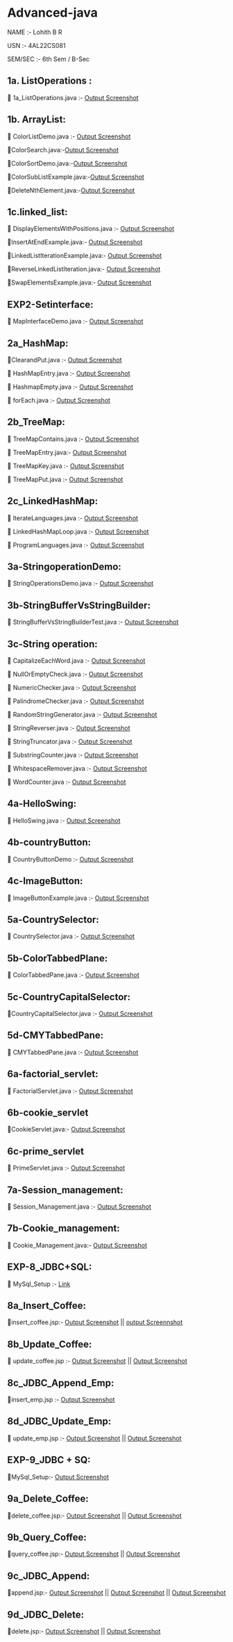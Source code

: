 # Advanced-java
NAME    :- Lohith B R

USN     :- 4AL22CS081

SEM/SEC :- 6th Sem / B-Sec


## 1a. ListOperations :

🔗 1a_ListOperations.java :- [Output Screenshot](https://github.com/lohithrace21/Advanced-java/blob/main/EXP-1_List_Operations/Screenshot-1a_ListOperations.png)

## 1b. ArrayList:

🔗 ColorListDemo.java :- [Output Screenshot](https://github.com/lohithrace21/Advanced-java/blob/main/EXP-1_List_Operations/1b_Array_List/Screenshot-1b_ColorListDemo.png)

🔗ColorSearch.java:-[Output Screenshot](https://github.com/lohithrace21/Advanced-java/blob/main/EXP-1_List_Operations/1b_Array_List/Screenshot-1b_ColorSearch.png)

🔗ColorSortDemo.java:-[Output Screenshot](https://github.com/lohithrace21/Advanced-java/blob/main/EXP-1_List_Operations/1b_Array_List/Screenshot-1b_ColorSortDemo.png)

🔗ColorSubListExample.java:-[Output Screenshot](https://github.com/lohithrace21/Advanced-java/blob/main/EXP-1_List_Operations/1b_Array_List/Screenshot-1b_ColorSubListExample.png)

🔗DeleteNthElement.java:-[Output Screenshot](https://github.com/lohithrace21/Advanced-java/blob/main/EXP-1_List_Operations/1b_Array_List/Screenshot-1b_DeleteNthElement.png)

## 1c.linked_list:

🔗 DisplayElementsWithPositions.java :- [Output Screenshot](https://github.com/lohithrace21/Advanced-java/blob/main/EXP-1_List_Operations/1b_Linked_list/Screenshot-1c_DisplayElementsWithPositions.png)

🔗InsertAtEndExample.java:- [Output Screenshot](https://github.com/lohithrace21/Advanced-java/blob/main/EXP-1_List_Operations/1b_Linked_list/Screenshot-1c_InsertAtEndExample.png)

🔗LinkedListIterationExample.java:- [Output Screenshot](https://github.com/lohithrace21/Advanced-java/blob/main/EXP-1_List_Operations/1b_Linked_list/Screenshot-1c_LinkedListIterationExample.png)

🔗ReverseLinkedListIteration.java:- [Output Screenshot](https://github.com/lohithrace21/Advanced-java/blob/main/EXP-1_List_Operations/1b_Linked_list/Screenshot-1c_ReverseLinkedListIteration.png)

🔗SwapElementsExample.java:- [Output Screenshot](https://github.com/lohithrace21/Advanced-java/blob/main/EXP-1_List_Operations/1b_Linked_list/Screenshot-1c_SwapElementsExample.png)

 ## EXP2-Setinterface:

🔗 MapInterfaceDemo.java :- [Output Screenshot](https://github.com/lohithrace21/Advanced-java/blob/main/Exp2-SetInterface/MapInterfaceDemo.png)

## 2a_HashMap:

🔗ClearandPut.java :- [Output Screenshot](https://github.com/lohithrace21/Advanced-java/blob/main/Exp2-SetInterface/2a_HashMap/ScreenShot-ClearandPut.png)

🔗 HashMapEntry.java :- [Output Screenshot](https://github.com/lohithrace21/Advanced-java/blob/main/Exp2-SetInterface/2a_HashMap/ScrenShot-HashMapEntry.png)

🔗 HashmapEmpty.java :- [Output Screenshot](https://github.com/lohithrace21/Advanced-java/blob/main/Exp2-SetInterface/2a_HashMap/ScreenShot-HashmapEmpty.png)

🔗 forEach.java :- [Output Screenshot](https://github.com/lohithrace21/Advanced-java/blob/main/Exp2-SetInterface/2a_HashMap/ScreenShot-forEach.png)

## 2b_TreeMap:

🔗 TreeMapContains.java :- [Output Screenshot](https://github.com/lohithrace21/Advanced-java/blob/main/Exp2-SetInterface/2b_TreeMap/SceenShot-TreeMapContains.png)

🔗 TreeMapEntry.java:- [Output Screenshot](https://github.com/lohithrace21/Advanced-java/blob/main/Exp2-SetInterface/2b_TreeMap/ScreenShot-TreeMapEntry.png)

🔗 TreeMapKey.java :- [Output Screenshot](https://github.com/lohithrace21/Advanced-java/blob/main/Exp2-SetInterface/2b_TreeMap/ScreenShot-TreeMapKey.png)

🔗 TreeMapPut.java :- [Output Screenshot](https://github.com/lohithrace21/Advanced-java/blob/main/Exp2-SetInterface/2b_TreeMap/ScreenShot-TreeMapPut.png)


## 2c_LinkedHashMap:

🔗 IterateLanguages.java :- [Output Screenshot](https://github.com/lohithrace21/Advanced-java/blob/main/Exp2-SetInterface/2c_LinkedHashMap/ScreenShot-IterateLanguages.png)

🔗 LinkedHashMapLoop.java :- [Output Screenshot](https://github.com/lohithrace21/Advanced-java/blob/main/Exp2-SetInterface/2c_LinkedHashMap/ScreenShot-LinkedHashMapLoop.png)

🔗 ProgramLanguages.java :- [Output Screenshot](https://github.com/lohithrace21/Advanced-java/blob/main/Exp2-SetInterface/2c_LinkedHashMap/ScreenShot-ProgramLanguages.png)



## 3a-StringoperationDemo:

🔗 StringOperationsDemo.java :- [Output Screenshot](https://github.com/lohithrace21/Advanced-java/blob/main/EXP-3_String_operation/Screenshot-3a_StringOperationsDemo.png)

## 3b-StringBufferVsStringBuilder:
🔗 StringBufferVsStringBuilderTest.java :- [Output Screenshot](https://github.com/lohithrace21/Advanced-java/blob/main/EXP-3_String_operation/Screenshot-3b_StringBufferVsStringBuilderTest.png)

## 3c-String operation:
🔗 CapitalizeEachWord.java :- [Output Screenshot](https://github.com/lohithrace21/Advanced-java/blob/main/EXP-3_String_operation/3c-String_opertion/Screenshot-3c_CapitalizeEachWord.png)

🔗 NullOrEmptyCheck.java :- [Output Screenshot](https://github.com/lohithrace21/Advanced-java/blob/main/EXP-3_String_operation/3c-String_opertion/Screenshot-3c_NullOrEmptyCheck.png)

🔗 NumericChecker.java :- [Output Screenshot](https://github.com/lohithrace21/Advanced-java/blob/main/EXP-3_String_operation/3c-String_opertion/Screenshot-3c_NumericChecker.png)

🔗 PalindromeChecker.java :- [Output Screenshot](https://github.com/lohithrace21/Advanced-java/blob/main/EXP-3_String_operation/3c-String_opertion/Screenshot-3c_PalindromeChecker.png)

🔗 RandomStringGenerator.java :- [Output Screenshot](https://github.com/lohithrace21/Advanced-java/blob/main/EXP-3_String_operation/3c-String_opertion/Screenshot-3c_RandomStringGenerator.png)

🔗 StringReverser.java :- [Output Screenshot](https://github.com/lohithrace21/Advanced-java/blob/main/EXP-3_String_operation/3c-String_opertion/Screenshot-3c_StringReverser.png)

🔗 StringTruncator.java :- [Output Screenshot](https://github.com/lohithrace21/Advanced-java/blob/main/EXP-3_String_operation/3c-String_opertion/Screenshot-3c_StringTruncator.png)


🔗 SubstringCounter.java :- [Output Screenshot](https://github.com/lohithrace21/Advanced-java/blob/main/EXP-3_String_operation/3c-String_opertion/Screenshot-3c_SubstringCounter.png)

🔗 WhitespaceRemover.java :- [Output Screenshot](https://github.com/lohithrace21/Advanced-java/blob/main/EXP-3_String_operation/3c-String_opertion/Screenshot-3c_WhitespaceRemover.png)

🔗 WordCounter.java :- [Output Screenshot](https://github.com/lohithrace21/Advanced-java/blob/main/EXP-3_String_operation/3c-String_opertion/Screenshot-3c_WordCounter.png)

## 4a-HelloSwing:

🔗 HelloSwing.java :- [Output Screenshot](https://github.com/lohithrace21/Advanced-java/blob/main/EXP-4_Swing/4a_HelloSwing/Screenshot-4a_HelloSwing.png)
## 4b-countryButton:

🔗 CountryButtonDemo :- [Output Screenshot](https://github.com/lohithrace21/Advanced-java/blob/main/EXP-4_Swing/4b_CountryButtonDemo/Screenshot-4b_CountryButtonDemo.png)
## 4c-ImageButton:

🔗 ImageButtonExample.java :- [Output Screenshot](https://github.com/lohithrace21/Advanced-java/blob/main/EXP-4_Swing/4c_ImageButtonDemo/Screenshot-4c_Swings_ImageButtonExample.png)

## 5a-CountrySelector:

🔗 CountrySelector.java :- [Output Screenshot](https://github.com/lohithrace21/Advanced-java/blob/main/EXP-5_Swing/5a_CountrySelector/Screenshot-5a_CountrySelector.png)

## 5b-ColorTabbedPlane:

🔗 ColorTabbedPane.java :- [Output Screenshot](https://github.com/lohithrace21/Advanced-java/blob/main/EXP-5_Swing/5b_ColorTabbedPane/Screenshot-5b_ColorTabbedPane.png)

## 5c-CountryCapitalSelector:

🔗CountryCapitalSelector.java :- [Output Screenshot](https://github.com/lohithrace21/Advanced-java/blob/main/EXP-5_Swing/5c_CountryCapitalSelector/Screenshot-5c_CountryCapitalSelector.png)

## 5d-CMYTabbedPane:

🔗 CMYTabbedPane.java :- [Output Screenshot](https://github.com/lohithrace21/Advanced-java/blob/main/EXP-5_Swing/5d_CMYTabbedPane/Screenshot-5d_CMYTabbedPane.png)

## 6a-factorial_servlet:

🔗 FactorialServlet.java :- [Output Screenshot](https://github.com/lohithrace21/Advanced-java/blob/main/EXP-6_%20servlet_program/6a_factorial_servlet/Screenshot-6a_FactorialServlet.png)

## 6b-cookie_servlet

🔗CookieServlet.java:- [Output Screenshot](https://github.com/lohithrace21/Advanced-java/blob/main/EXP-6_%20servlet_program/6b_%20cookie_servlet/Screenshot-6b_CookieServlet.png)

## 6c-prime_servlet

🔗 PrimeServlet.java :- [Output Screenshot](https://github.com/lohithrace21/Advanced-java/blob/main/EXP-6_%20servlet_program/6c_prime%20_servlet/Screenshot-6c_PrimeServlet.png)

## 7a-Session_management:

🔗 Session_Management.java :- [Output Screenshot](https://github.com/lohithrace21/Advanced-java/blob/main/EXp-7a_Session_Management/ScreenShot-7a_Session_Management.png)

## 7b-Cookie_management:

🔗 Cookie_Management.java:- [Output Screenshot](https://github.com/lohithrace21/Advanced-java/blob/main/EXP-7b_%20Cookie_Management/ScreenShot-7b_Cookie_Management.png)

## EXP-8_JDBC+SQL:

🔗 MySql_Setup :- [Link](https://github.com/lohithrace21/Advanced-java/blob/main/EXP-8_JDBC%20%2B%20SQL/MySql_Setup)

## 8a_Insert_Coffee:

🔗insert_coffee.jsp:- [Output Screenshot](https://github.com/lohithrace21/Advanced-java/blob/main/EXP-8_JDBC%20%2B%20SQL/8a_Insert_Coffee/Screenshot-8a1.png) || [output Screennshot](https://github.com/lohithrace21/Advanced-java/blob/main/EXP-8_JDBC%20%2B%20SQL/8a_Insert_Coffee/Screenshot-8a2.png)

## 8b_Update_Coffee:

🔗 update_coffee.jsp :- [Output Screenshot](https://github.com/lohithrace21/Advanced-java/blob/main/EXP-8_JDBC%20%2B%20SQL/8b_Update_Coffee/Screenshot-8b1.png) || [Output Screenshot](https://github.com/lohithrace21/Advanced-java/blob/main/EXP-8_JDBC%20%2B%20SQL/8b_Update_Coffee/Screenshot-8b2.png)

## 8c_JDBC_Append_Emp:

🔗insert_emp.jsp :- [Output Screenshot](https://github.com/lohithrace21/Advanced-java/blob/main/EXP-8_JDBC%20%2B%20SQL/8c_JDBC_Append_Emp/Screenshot-8c.png)

## 8d_JDBC_Update_Emp:

🔗 update_emp.jsp :- [Output Screenshot](https://github.com/lohithrace21/Advanced-java/blob/main/EXP-8_JDBC%20%2B%20SQL/8d_JDBC_Update_Em/Screenshot-8d1.png) ||  [Output Screenshot](https://github.com/lohithrace21/Advanced-java/blob/main/EXP-8_JDBC%20%2B%20SQL/8d_JDBC_Update_Em/Screenshot-8d1.png)

## EXP-9_JDBC + SQ:

🔗MySql_Setup:- [Output Screenshot](https://github.com/lohithrace21/Advanced-java/blob/main/EXP-9_JDBC%20%2B%20SQL/MySql_Setup)

## 9a_Delete_Coffee:

🔗delete_coffee.jsp:- [Output Screenshot](https://github.com/lohithrace21/Advanced-java/blob/main/EXP-9_JDBC%20%2B%20SQL/9a_Delete_Coffee/Screenshot-9a1.png) || [Output Screenshot](https://github.com/lohithrace21/Advanced-java/blob/main/EXP-9_JDBC%20%2B%20SQL/9a_Delete_Coffee/Screenshot-9a2.png)

## 9b_Query_Coffee:
🔗query_coffee.jsp:- [Output Screenshot](https://github.com/lohithrace21/Advanced-java/blob/main/EXP-9_JDBC%20%2B%20SQL/9b_Query_Coffee/Screenshot-9b1.png) || [Output Screenshot](https://github.com/lohithrace21/Advanced-java/blob/main/EXP-9_JDBC%20%2B%20SQL/9b_Query_Coffee/Screenshot-9b2.png)

## 9c_JDBC_Append:
🔗append.jsp:- [Output Screenshot](https://github.com/lohithrace21/Advanced-java/blob/main/EXP-9_JDBC%20%2B%20SQL/9c_JDBC_Append/Screenshot-9c1.png) ||  [Output Screenshot](https://github.com/lohithrace21/Advanced-java/blob/main/EXP-9_JDBC%20%2B%20SQL/9c_JDBC_Append/Screenshot-9c2.png) ||  [Output Screenshot](https://github.com/lohithrace21/Advanced-java/blob/main/EXP-9_JDBC%20%2B%20SQL/9c_JDBC_Append/Screenshot-9c3.png)

## 9d_JDBC_Delete:
🔗delete.jsp:- [Output Screenshot](https://github.com/lohithrace21/Advanced-java/blob/main/EXP-9_JDBC%20%2B%20SQL/9d_JDBC_Delete/Screenshot-9d1.png) || [Output Screenshot](https://github.com/lohithrace21/Advanced-java/blob/main/EXP-9_JDBC%20%2B%20SQL/9d_JDBC_Delete/Screenshot-9d2.png)












